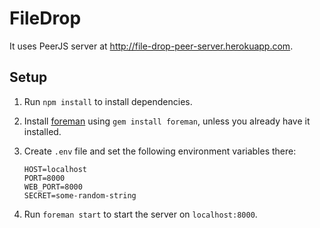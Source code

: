FileDrop
========

It uses PeerJS server at http://file-drop-peer-server.herokuapp.com.

## Setup
1. Run `npm install` to install dependencies.
2. Install [foreman](https://github.com/ddollar/foreman) using `gem install foreman`, unless you already have it installed.
3. Create `.env` file and set the following environment variables there:

    ```
    HOST=localhost
    PORT=8000
    WEB_PORT=8000
    SECRET=some-random-string
    ```

4. Run `foreman start` to start the server on `localhost:8000`.
